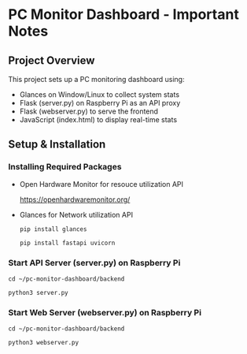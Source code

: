 # PC Monitor Dashboard - Important Notes

## Project Overview

This project sets up a PC monitoring dashboard using:

- Glances on Window/Linux to collect system stats
- Flask (server.py) on Raspberry Pi as an API proxy
- Flask (webserver.py) to serve the frontend
- JavaScript (index.html) to display real-time stats

## Setup & Installation

### Installing Required Packages

- Open Hardware Monitor for resouce utilization API

  https://openhardwaremonitor.org/

- Glances for Network utilization API

  `pip install glances`

  `pip install fastapi uvicorn`

### Start API Server (server.py) on Raspberry Pi

`cd ~/pc-monitor-dashboard/backend`

`python3 server.py`

### Start Web Server (webserver.py) on Raspberry Pi

`cd ~/pc-monitor-dashboard/backend`

`python3 webserver.py`
